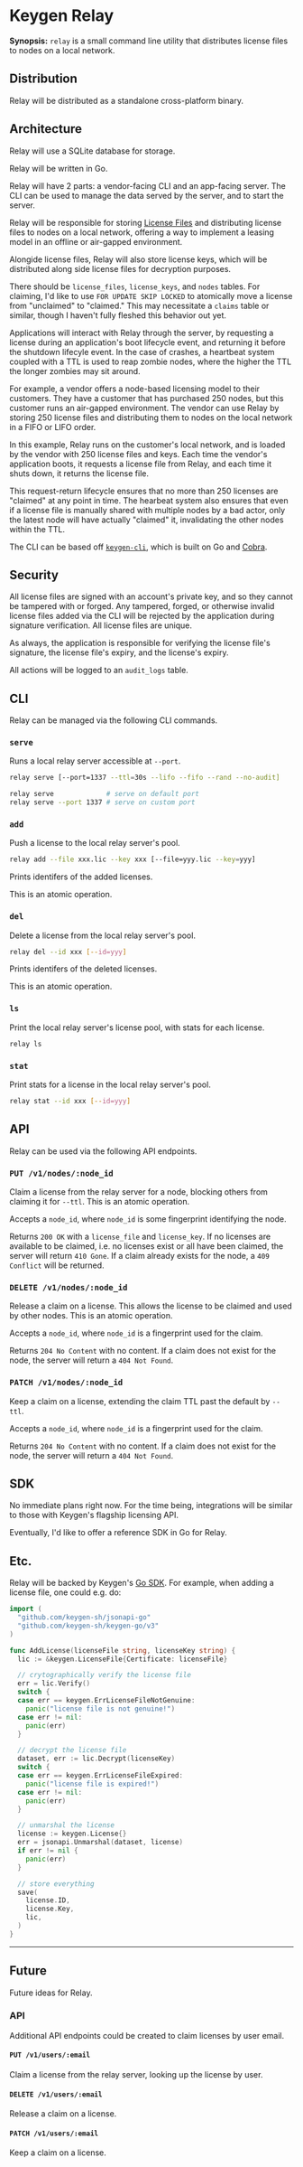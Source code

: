 # Keygen Relay

**Synopsis:** `relay` is a small command line utility that distributes license
files to nodes on a local network.

## Distribution

Relay will be distributed as a standalone cross-platform binary.

## Architecture

Relay will use a SQLite database for storage.

Relay will be written in Go.

Relay will have 2 parts: a vendor-facing CLI and an app-facing server. The CLI
can be used to manage the data served by the server, and to start the server.

Relay will be responsible for storing [License Files](https://keygen.sh/docs/api/licenses/#licenses-actions-check-out)
and distributing license files to nodes on a local network, offering a way to
implement a leasing model in an offline or air-gapped environment.

Alongide license files, Relay will also store license keys, which will be
distributed along side license files for decryption purposes.

There should be `license_files`, `license_keys`, and `nodes` tables. For
claiming, I'd like to use `FOR UPDATE SKIP LOCKED` to atomically move a license
from "unclaimed" to "claimed." This may necessitate a `claims` table or
similar, though I haven't fully fleshed this behavior out yet.

Applications will interact with Relay through the server, by requesting a
license during an application's boot lifecycle event, and returning it before
the shutdown lifecyle event. In the case of crashes, a heartbeat system coupled
with a TTL is used to reap zombie nodes, where the higher the TTL the longer
zombies may sit around.

For example, a vendor offers a node-based licensing model to their customers.
They have a customer that has purchased 250 nodes, but this customer runs an
air-gapped environment. The vendor can use Relay by storing 250 license files
and distributing them to nodes on the local network in a FIFO or LIFO order.

In this example, Relay runs on the customer's local network, and is loaded by
the vendor with 250 license files and keys. Each time the vendor's application
boots, it requests a license file from Relay, and each time it shuts down, it
returns the license file.

This request-return lifecycle ensures that no more than 250 licenses are
"claimed" at any point in time. The hearbeat system also ensures that even if
a license file is manually shared with multiple nodes by a bad actor, only the
latest node will have actually "claimed" it, invalidating the other nodes
within the TTL.

The CLI can be based off [`keygen-cli`](https://github.com/keygen-sh/keygen-cli),
which is built on Go and [Cobra](https://github.com/spf13/cobra).

## Security

All license files are signed with an account's private key, and so they cannot
be tampered with or forged. Any tampered, forged, or otherwise invalid license
files added via the CLI will be rejected by the application during signature
verification. All license files are unique.

As always, the application is responsible for verifying the license file's
signature, the license file's expiry, and the license's expiry.

All actions will be logged to an `audit_logs` table.

## CLI

Relay can be managed via the following CLI commands.

### `serve`

Runs a local relay server accessible at `--port`.

```sh
relay serve [--port=1337 --ttl=30s --lifo --fifo --rand --no-audit]

relay serve             # serve on default port
relay serve --port 1337 # serve on custom port
```

### `add`

Push a license to the local relay server's pool.

```sh
relay add --file xxx.lic --key xxx [--file=yyy.lic --key=yyy]
```

Prints identifers of the added licenses.

This is an atomic operation.

### `del`

Delete a license from the local relay server's pool.

```sh
relay del --id xxx [--id=yyy]
```

Prints identifers of the deleted licenses.

This is an atomic operation.

### `ls`

Print the local relay server's license pool, with stats for each license.

```sh
relay ls
```

### `stat`

Print stats for a license in the local relay server's pool.

```sh
relay stat --id xxx [--id=yyy]
```

## API

Relay can be used via the following API endpoints.

### `PUT /v1/nodes/:node_id`

Claim a license from the relay server for a node, blocking others from claiming
it for `--ttl`. This is an atomic operation.

Accepts a `node_id`, where `node_id` is some fingerprint identifying the node.

Returns `200 OK` with a `license_file` and `license_key`. If no licenses are
available to be claimed, i.e. no licenses exist or all have been claimed,
the server will return `410 Gone`. If a claim already exists for the node,
a `409 Conflict` will be returned.

### `DELETE /v1/nodes/:node_id`

Release a claim on a license. This allows the license to be claimed and used by
other nodes. This is an atomic operation.

Accepts a `node_id`, where `node_id` is a fingerprint used for the claim.

Returns `204 No Content` with no content. If a claim does not exist for the
node, the server will return a `404 Not Found`.

### `PATCH /v1/nodes/:node_id`

Keep a claim on a license, extending the claim TTL past the default by `--ttl`.

Accepts a `node_id`, where `node_id` is a fingerprint used for the claim.

Returns `204 No Content` with no content. If a claim does not exist for the
node, the server will return a `404 Not Found`.

## SDK

No immediate plans right now. For the time being, integrations will be similar
to those with Keygen's flagship licensing API.

Eventually, I'd like to offer a reference SDK in Go for Relay.

## Etc.

Relay will be backed by Keygen's [Go SDK](https://github.com/keygen-sh/keygen-go).
For example, when adding a license file, one could e.g. do:

```go
import (
  "github.com/keygen-sh/jsonapi-go"
  "github.com/keygen-sh/keygen-go/v3"
)

func AddLicense(licenseFile string, licenseKey string) {
  lic := &keygen.LicenseFile{Certificate: licenseFile}

  // crytographically verify the license file
  err = lic.Verify()
  switch {
  case err == keygen.ErrLicenseFileNotGenuine:
    panic("license file is not genuine!")
  case err != nil:
    panic(err)
  }

  // decrypt the license file
  dataset, err := lic.Decrypt(licenseKey)
  switch {
  case err == keygen.ErrLicenseFileExpired:
    panic("license file is expired!")
  case err != nil:
    panic(err)
  }

  // unmarshal the license
  license := keygen.License{}
  err = jsonapi.Unmarshal(dataset, license)
  if err != nil {
    panic(err)
  }

  // store everything
  save(
    license.ID,
    license.Key,
    lic,
  )
}
```

---

## Future

Future ideas for Relay.

### API

Additional API endpoints could be created to claim licenses by user email.

#### `PUT /v1/users/:email`

Claim a license from the relay server, looking up the license by user.

#### `DELETE /v1/users/:email`

Release a claim on a license.

#### `PATCH /v1/users/:email`

Keep a claim on a license.
